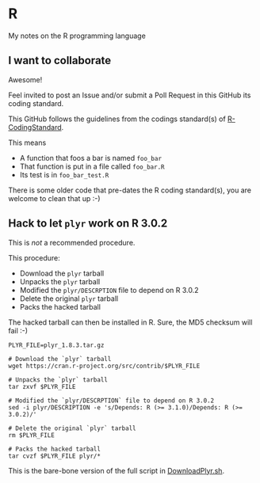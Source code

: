 # R

My notes on the R programming language

## I want to collaborate

Awesome!

Feel invited to post an Issue and/or submit a Poll Request in this GitHub its coding standard.

This GitHub follows the guidelines from the codings standard(s) of [R-CodingStandard](https://github.com/richelbilderbeek/R-CodingStandard).

This means 
 * A function that foos a bar is named `foo_bar`
 * That function is put in a file called `foo_bar.R`
 * Its test is in `foo_bar_test.R`

There is some older code that pre-dates the R coding standard(s), you are welcome to clean 
that up :-)

## Hack to let `plyr` work on R 3.0.2

This is _not_ a recommended procedure. 

This procedure:

 * Download the `plyr` tarball
 * Unpacks the `plyr` tarball
 * Modified the `plyr/DESCRPTION` file to depend on R 3.0.2
 * Delete the original `plyr` tarball
 * Packs the hacked tarball

The hacked tarball can then be installed in R. Sure, the MD5 checksum will fail :-)

```
PLYR_FILE=plyr_1.8.3.tar.gz

# Download the `plyr` tarball
wget https://cran.r-project.org/src/contrib/$PLYR_FILE

# Unpacks the `plyr` tarball
tar zxvf $PLYR_FILE

# Modified the `plyr/DESCRPTION` file to depend on R 3.0.2
sed -i plyr/DESCRIPTION -e 's/Depends: R (>= 3.1.0)/Depends: R (>= 3.0.2)/'

# Delete the original `plyr` tarball
rm $PLYR_FILE

# Packs the hacked tarball
tar cvzf $PLYR_FILE plyr/*
```

This is the bare-bone version of the full script in [DownloadPlyr.sh](DownloadPlyr.sh).
